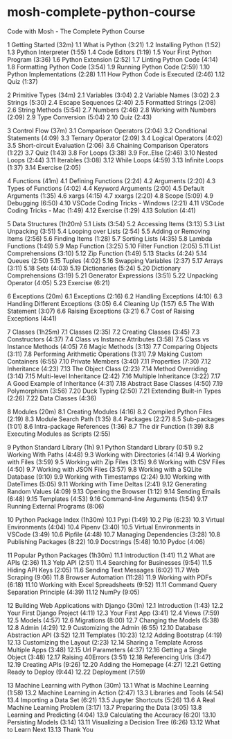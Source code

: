 # mosh-complete-python-course
Code with Mosh - The Complete Python Course

1 Getting Started (32m)
	1.1 What is Python (3:21)
    1.2 Installing Python (1:52)
    1.3 Python Interpreter (1:55)
    1.4 Code Editors (1:19)
    1.5 Your First Python Program (3:36)
    1.6 Python Extension (2:52)
    1.7 Linting Python Code (4:14)
    1.8 Formatting Python Code (3:54)
    1.9 Running Python Code (2:59)
    1.10 Python Implementations (2:28)
    1.11 How Python Code is Executed (2:46)
    1.12 Quiz (1:37)
    
2 Primitive Types (34m)
    2.1 Variables (3:04)
    2.2 Variable Names (3:02)
    2.3 Strings (5:30)
    2.4 Escape Sequences (2:40)
    2.5 Formatted Strings (2:08)
    2.6 String Methods (5:54)
    2.7 Numbers (2:46)
    2.8 Working with Numbers (2:09)
    2.9 Type Conversion (5:04)
    2.10 Quiz (2:43)
    
3 Control Flow (37m)
    3.1 Comparison Operators (2:04)
    3.2 Conditional Statements (4:09)
    3.3 Ternary Operator (2:09)
    3.4 Logical Operators (4:02)
    3.5 Short-circuit Evaluation (2:06)
    3.6 Chaining Comparison Operators (1:22)
    3.7 Quiz (1:43)
    3.8 For Loops (3:38)
    3.9 For..Else (2:46)
    3.10 Nested Loops (2:44)
    3.11 Iterables (3:08)
    3.12 While Loops (4:59)
    3.13 Infinite Loops (1:37)
    3.14 Exercise (2:05)
    
4 Functions (41m)
    4.1 Defining Functions (2:24)
    4.2 Arguments (2:20)
    4.3 Types of Functions (4:02)
    4.4 Keyword Arguments (2:00)
    4.5 Default Arguments (1:35)
    4.6 xargs (4:15)
    4.7 xxargs (2:20)
    4.8 Scope (5:09)
    4.9 Debugging (6:50)
    4.10 VSCode Coding Tricks - Windows (2:21)
    4.11 VSCode Coding Tricks - Mac (1:49)
    4.12 Exercise (1:29)
    4.13 Solution (4:41)
    
5 Data Structures (1h20m)
    5.1 Lists (3:54)
    5.2 Accessing Items (3:13)
    5.3 List Unpacking (3:51)
    5.4 Looping over Lists (2:54)
    5.5 Adding or Removing Items (2:56)
    5.6 Finding Items (1:28)
    5.7 Sorting Lists (4:35)
    5.8 Lambda Functions (1:49)
    5.9 Map Function (3:25)
    5.10 Filter Function (2:05)
    5.11 List Comprehensions (3:10)
    5.12 Zip Function (1:49)
    5.13 Stacks (4:24)
    5.14 Queues (2:50)
    5.15 Tuples (4:02)
    5.16 Swapping Variables (2:37)
    5.17 Arrays (3:11)
    5.18 Sets (4:03)
    5.19 Dictionaries (5:24)
    5.20 Dictionary Comprehensions (3:19)
    5.21 Generator Expressions (3:51)
    5.22 Unpacking Operator (4:05)
    5.23 Exercise (6:21)
    
6 Exceptions (20m)
    6.1 Exceptions (2:16)
    6.2 Handling Exceptions (4:10)
    6.3 Handling Different Exceptions (3:05)
    6.4 Cleaning Up (1:57)
    6.5 The With Statement (3:07)
    6.6 Raising Exceptions (3:21)
    6.7 Cost of Raising Exceptions (4:41)
    
7 Classes (1h25m)
    7.1 Classes (2:35)
    7.2 Creating Classes (3:45)
    7.3 Constructors (4:37)
    7.4 Class vs Instance Attributes (3:58)
    7.5 Class vs Instance Methods (4:05)
    7.6 Magic Methods (3:13)
    7.7 Comparing Objects (3:11)
    7.8 Performing Arithmetic Operations (1:31)
    7.9 Making Custom Containers (6:55)
    7.10 Private Members (3:40)
    7.11 Properties (7:30)
    7.12 Inheritance (4:23)
    7.13 The Object Class (2:23)
    7.14 Method Overriding (3:14)
    7.15 Multi-level Inheritance (2:42)
    7.16 Multiple Inheritance (3:22)
    7.17 A Good Example of Inheritance (4:31)
    7.18 Abstract Base Classes (4:50)
    7.19 Polymorphism (3:56)
    7.20 Duck Typing (2:50)
    7.21 Extending Built-in Types (2:26)
    7.22 Data Classes (4:36)
    
8 Modules (20m)
    8.1 Creating Modules (4:16)
    8.2 Compiled Python Files (2:19)
    8.3 Module Search Path (1:35)
    8.4 Packages (2:27)
    8.5 Sub-packages (1:01)
    8.6 Intra-package References (1:36)
    8.7 The dir Function (1:39)
    8.8 Executing Modules as Scripts (2:55)
    
9 Python Standard Library (1h)
    9.1 Python Standard Library (0:51)
    9.2 Working With Paths (4:48)
    9.3 Working with Directories (4:14)
    9.4 Working with Files (3:59)
    9.5 Working with Zip Files (3:15)
    9.6 Working with CSV Files (4:50)
    9.7 Working with JSON Files (3:57)
    9.8 Working with a SQLite Database (9:10)
    9.9 Working with Timestamps (2:24)
    9.10 Working with DateTimes (5:05)
    9.11 Working with Time Deltas (2:41)
    9.12 Generating Random Values (4:09)
    9.13 Opening the Browser (1:12)
    9.14 Sending Emails (6:48)
    9.15 Templates (4:53)
    9.16 Command-line Arguments (1:54)
    9.17 Running External Programs (8:06)
    
10 Python Package Index (1h30m)
    10.1 Pypi (1:49)
    10.2 Pip (6:23)
    10.3 Virtual Environments (4:04)
    10.4 Pipenv (3:40)
    10.5 Virtual Environments in VSCode (3:49)
    10.6 Pipfile (4:48)
    10.7 Managing Dependencies (3:28)
    10.8 Publishing Packages (8:22)
    10.9 Docstrings (5:48)
    10.10 Pydoc (4:06)
    
11 Popular Python Packages (1h30m)
    11.1 Introduction (1:41)
    11.2 What are APIs (2:36)
    11.3 Yelp API (2:51)
    11.4 Searching for Businesses (9:54)
    11.5 Hiding API Keys (2:05)
    11.6 Sending Text Messages (6:02)
    11.7 Web Scraping (9:06)
    11.8 Browser Automation (11:28)
    11.9 Working with PDFs (6:18)
    11.10 Working with Excel Spreadsheets (9:52)
    11.11 Command Query Separation Principle (4:39)
    11.12 NumPy (9:05)
    
12 Building Web Applications with Django (30m)
    12.1 Introduction (1:43)
    12.2 Your First Django Project (4:11)
    12.3 Your First App (3:41)
    12.4 Views (7:59)
    12.5 Models (4:57)
    12.6 Migrations (8:00)
    12.7 Changing the Models (5:38)
    12.8 Admin (4:29)
    12.9 Customizing the Admin (6:55)
    12.10 Database Abstraction API (3:52)
    12.11 Templates (10:23)
    12.12 Adding Bootstrap (4:19)
    12.13 Customizing the Layout (2:23)
    12.14 Sharing a Template Across Multiple Apps (3:48)
    12.15 Url Parameters (4:37)
    12.16 Getting a Single Object (3:48)
    12.17 Raising 40Errors (3:51)
    12.18 Referencing Urls (3:47)
    12.19 Creating APIs (9:26)
    12.20 Adding the Homepage (4:27)
    12.21 Getting Ready to Deploy (9:44)
    12.22 Deployment (7:59)
    
13 Machine Learning with Python (30m)
    13.1 What is Machine Learning (1:58)
    13.2 Machine Learning in Action (2:47)
    13.3 Libraries and Tools (4:54)
    13.4 Importing a Data Set (6:21)
    13.5 Jupyter Shortcuts (5:26)
    13.6 A Real Machine Learning Problem (3:17)
    13.7 Preparing the Data (3:05)
    13.8 Learning and Predicting (4:04)
    13.9 Calculating the Accuracy (6:20)
    13.10 Persisting Models (3:14)
    13.11 Visualizing a Decision Tree (6:26)
    13.12 What to Learn Next
    13.13 Thank You
